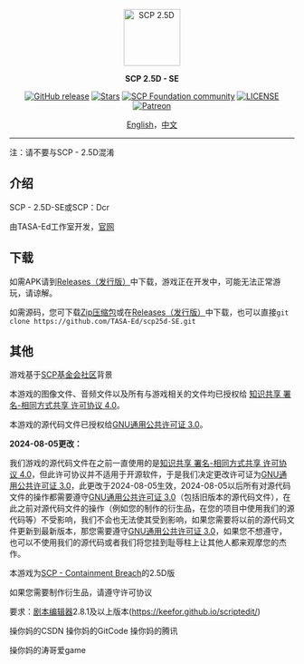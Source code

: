 <p align="center">
    <a href="https://www.tasaed.top" target="_blank" rel="noopener noreferrer">
        <img width="100" src="https://s2.loli.net/2024/07/22/zptoSGinU3s1Q45.png" alt="SCP 2.5D" />
    </a>
</p>

<p align="center"><b>SCP 2.5D - SE</b></p>

<p align="center">
<a href="https://github.com/TASA-Ed/scp25d-SE/releases"><img alt="GitHub release" src="https://img.shields.io/github/v/release/TASA-Ed/scp25d-SE.svg?style=flat-square&include_prereleases"/></a>
<a href="https://github.com/TASA-Ed/scp25d-SE/stargazers"><img alt="Stars" src="https://img.shields.io/github/stars/TASA-Ed/scp25d-SE?color=8ef6e4&style=flat-square"/></a>
<a href="https://scp-wiki.wikidot.com/"><img alt="SCP Foundation community" src="https://img.shields.io/badge/SCP%20Foundation-gray?style=flat-square&logo=scpfoundation"/></a>
<a href="https://creativecommons.org/licenses/by-sa/4.0/"><img alt="LICENSE" src="https://img.shields.io/badge/CC--BY--SA%204.0-blue?style=flat-square&color=dddddd&labelColor=dddddd&logo=creativecommons&logoColor=000000"/></a>
<a href="https://www.patreon.com/tasaed"><img alt="Patreon" src="https://img.shields.io/badge/Patreon-yellow?style=flat-square&logo=patreon"/></a>
</p>

<p align="center">
<a href="README.md">English</a>，<a href="README_zh_CN.md">中文</a>
</p>

---

注：请不要与SCP - 2.5D混淆

## 介绍
SCP - 2.5D-SE或SCP：Dcr

由TASA-Ed工作室开发，[官网](https://www.tasaed.top/)
## 下载
如需APK请到[Releases（发行版）](https://github.com/TASA-Ed/scp25d-SE/releases)中下载，游戏正在开发中，可能无法正常游玩，请谅解。

如需源码，您可下载[Zip压缩包](https://github.com/TASA-Ed/scp25d-SE/archive/refs/heads/main.zip)或在[Releases（发行版）](https://github.com/TASA-Ed/scp25d-SE/releases)中下载，也可以直接`git clone https://github.com/TASA-Ed/scp25d-SE.git`
## 其他
游戏基于[SCP基金会社区](http://scp-wiki-cn.wikidot.com/ )背景

本游戏的图像文件、音频文件以及所有与游戏相关的文件均已授权给 [知识共享 署名-相同方式共享 许可协议 4.0](https://creativecommons.org/licenses/by-sa/4.0/)。

本游戏的源代码文件已授权给[GNU通用公共许可证 3.0](https://www.gnu.org/licenses/gpl-3.0.html)。

**2024-08-05更改：**

我们游戏的源代码文件在之前一直使用的是[知识共享 署名-相同方式共享 许可协议 4.0](https://creativecommons.org/licenses/by-sa/4.0/)，但此许可协议并不适用于开源软件，于是我们决定更改许可证为[GNU通用公共许可证 3.0](https://www.gnu.org/licenses/gpl-3.0.html)，此更改于2024-08-05生效，2024-08-05以后所有对源代码文件的操作都需要遵守[GNU通用公共许可证 3.0](https://www.gnu.org/licenses/gpl-3.0.html)（包括旧版本的源代码文件），在此之前对源代码文件的操作（例如您的制作的衍生品，在您的项目中使用我们的源代码等）不受影响，我们不会也无法使其受到影响，如果您需要将以前的源代码文件更新到最新版本，那您需要遵守[GNU通用公共许可证 3.0](https://www.gnu.org/licenses/gpl-3.0.html)，如果您不想遵守，也可以不使用我们的源代码或者我们将您挂到耻辱柱上让其他人都来观摩您的杰作。

本游戏为[SCP - Containment Breach](https://github.com/Regalis11/scpcb/)的2.5D版

如果您需要制作衍生品，请遵守许可协议

要求：[剧本编辑器](https://1drv.ms/u/c/568ae44e1937060b/EepQHHiC-mBMlwPKWunDKIgBCRMEhFDYhQf4QFsWI8GrWw?e=U0P75r)2.8.1及以上版本(https://keefor.github.io/scriptedit/)

操你妈的CSDN
操你妈的GitCode
操你妈的腾讯

操你妈的涛哥爱game
